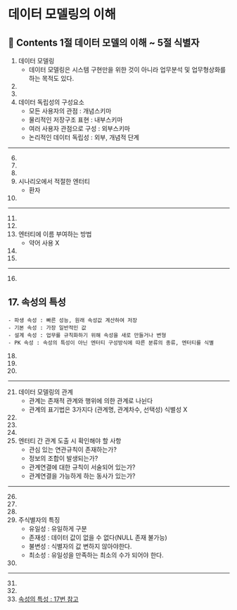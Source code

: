 # 데이터 모델링의 이해
**:book: Contents 1절 데이터 모델의 이해 ~ 5절 식별자**
---
1. 데이터 모델링
   - 데이터 모델링은 시스템 구현만을 위한 것이 아니라 업무분석 및 업무형상화를 하는 목적도 있다.
3.
4.
5. 데이터 독립성의 구성요소
   - 모든 사용자의 관점 : 개념스키마
   - 물리적인 저장구조 표현 : 내부스키마
   - 여러 사용자 관점으로 구성 : 외부스키마
   - 논리적인 데이터 독립성 : 외부, 개념적 단계
---
6.
7.
8.
9. 시나리오에서 적절한 엔터티
    - 환자
11.
---
11.
12.
13. 엔터티에 이름 부여하는 방법
    - 약어 사용 X
14.
15.
---
16.
## 17. 속성의 특성
    - 파생 속성 : 빠른 성능, 원래 속성값 계산하여 저장
    - 기본 속성 : 가장 일반적인 값
    - 설계 속성 : 업무를 규칙화하기 위해 속성을 새로 만들거나 변형
    - PK 속성 : 속성의 특성이 아닌 엔터티 구성방식에 따른 분류의 종류, 엔터티를 식별
18.
19.
20.
---
21. 데이터 모델링의 관계
    - 관계는 존재적 관계와 행위에 의한 관계로 나뉜다
    - 관계의 표기법은 3가지다 (관계명, 관계차수, 선택성) 식별성 X
22.
23.
24.
25. 엔터티 간 관계 도출 시 확인해야 할 사항
    - 관심 있는 연관규칙이 존재하는가?
    - 정보의 조합이 발생되는가?
    - 관계연결에 대한 규칙이 서술되어 있는가?
    - 관계연결을 가능하게 하는 동사가 있는가?
---
26.
27.
28.
29. 주식별자의 특징
    - 유일성 : 유일하게 구분
    - 존재성 : 데이터 값이 없을 수 없다(NULL 존재 불가능)
    - 불변성 : 식별자의 값 변하지 않아야한다.
    - 최소성 : 유일성을 만족하는 최소의 수가 되어야 한다.
30.
---
31.
32.
33. [속성의 특성 : 17번 참고](#속성의특성)
